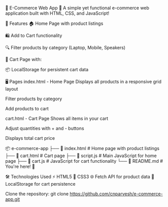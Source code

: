 🛒 E-Commerce Web App 🚀
A simple yet functional e-commerce web application built with HTML, CSS, and JavaScript!

🌟 Features
🏠 Home Page with product listings

🛍️ Add to Cart functionality

🔍 Filter products by category (Laptop, Mobile, Speakers)

🛒 Cart Page with:

📦 LocalStorage for persistent cart data

🖥️ Pages
index.html - Home Page
Displays all products in a responsive grid layout

Filter products by category

Add products to cart

cart.html - Cart Page
Shows all items in your cart

Adjust quantities with + and - buttons

Displays total cart price

📦 e-commerce-app
├── 📄 index.html          # Home page with product listings
├── 📄 cart.html           # Cart page
├── 📄 script.js           # Main JavaScript for home page
├── 📄 cart.js             # JavaScript for cart functionality
└── 📄 README.md           # You're here! 👋

🛠️ Technologies Used
⚡ HTML5
🎨 CSS3
🌐 Fetch API for product data
💾 LocalStorage for cart persistence

Clone the repository:
git clone https://github.com/cnparvesh/e-commerce-app.git
